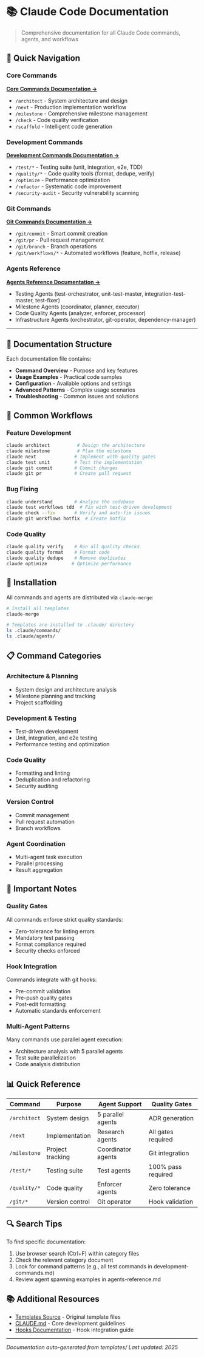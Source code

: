 # 📚 Claude Code Documentation

> Comprehensive documentation for all Claude Code commands, agents, and workflows

## 🚀 Quick Navigation

### Core Commands
[**Core Commands Documentation →**](./core-commands.md)
- `/architect` - System architecture and design
- `/next` - Production implementation workflow
- `/milestone` - Comprehensive milestone management
- `/check` - Code quality verification
- `/scaffold` - Intelligent code generation

### Development Commands
[**Development Commands Documentation →**](./development-commands.md)
- `/test/*` - Testing suite (unit, integration, e2e, TDD)
- `/quality/*` - Code quality tools (format, dedupe, verify)
- `/optimize` - Performance optimization
- `/refactor` - Systematic code improvement
- `/security-audit` - Security vulnerability scanning

### Git Commands
[**Git Commands Documentation →**](./git-commands.md)
- `/git/commit` - Smart commit creation
- `/git/pr` - Pull request management
- `/git/branch` - Branch operations
- `/git/workflows/*` - Automated workflows (feature, hotfix, release)

### Agents Reference
[**Agents Reference Documentation →**](./agents-reference.md)
- Testing Agents (test-orchestrator, unit-test-master, integration-test-master, test-fixer)
- Milestone Agents (coordinator, planner, executor)
- Code Quality Agents (analyzer, enforcer, processor)
- Infrastructure Agents (orchestrator, git-operator, dependency-manager)

---

## 📖 Documentation Structure

Each documentation file contains:
- **Command Overview** - Purpose and key features
- **Usage Examples** - Practical code samples
- **Configuration** - Available options and settings
- **Advanced Patterns** - Complex usage scenarios
- **Troubleshooting** - Common issues and solutions

## 🎯 Common Workflows

### Feature Development
```bash
claude architect          # Design the architecture
claude milestone          # Plan the milestone
claude next              # Implement with quality gates
claude test unit         # Test the implementation
claude git commit        # Commit changes
claude git pr            # Create pull request
```

### Bug Fixing
```bash
claude understand        # Analyze the codebase
claude test workflows tdd  # Fix with test-driven development
claude check --fix       # Verify and auto-fix issues
claude git workflows hotfix  # Create hotfix
```

### Code Quality
```bash
claude quality verify    # Run all quality checks
claude quality format    # Format code
claude quality dedupe    # Remove duplicates
claude optimize         # Optimize performance
```

## 🔧 Installation

All commands and agents are distributed via `claude-merge`:

```bash
# Install all templates
claude-merge

# Templates are installed to .claude/ directory
ls .claude/commands/
ls .claude/agents/
```

## 📋 Command Categories

### Architecture & Planning
- System design and architecture analysis
- Milestone planning and tracking
- Project scaffolding

### Development & Testing
- Test-driven development
- Unit, integration, and e2e testing
- Performance testing and optimization

### Code Quality
- Formatting and linting
- Deduplication and refactoring
- Security auditing

### Version Control
- Commit management
- Pull request automation
- Branch workflows

### Agent Coordination
- Multi-agent task execution
- Parallel processing
- Result aggregation

## 🚨 Important Notes

### Quality Gates
All commands enforce strict quality standards:
- Zero-tolerance for linting errors
- Mandatory test passing
- Format compliance required
- Security checks enforced

### Hook Integration
Commands integrate with git hooks:
- Pre-commit validation
- Pre-push quality gates
- Post-edit formatting
- Automatic standards enforcement

### Multi-Agent Patterns
Many commands use parallel agent execution:
- Architecture analysis with 5 parallel agents
- Test suite parallelization
- Code analysis distribution

## 📊 Quick Reference

| Command | Purpose | Agent Support | Quality Gates |
|---------|---------|---------------|---------------|
| `/architect` | System design | 5 parallel agents | ADR generation |
| `/next` | Implementation | Research agents | All gates required |
| `/milestone` | Project tracking | Coordinator agents | Git integration |
| `/test/*` | Testing suite | Test agents | 100% pass required |
| `/quality/*` | Code quality | Enforcer agents | Zero tolerance |
| `/git/*` | Version control | Git operator | Hook validation |

## 🔍 Search Tips

To find specific documentation:
1. Use browser search (Ctrl+F) within category files
2. Check the relevant category document
3. Look for command patterns (e.g., all test commands in development-commands.md)
4. Review agent spawning examples in agents-reference.md

## 📚 Additional Resources

- [Templates Source](../templates/) - Original template files
- [CLAUDE.md](../CLAUDE.md) - Core development guidelines
- [Hooks Documentation](../templates/hooks/README.md) - Hook integration guide

---

*Documentation auto-generated from templates/*
*Last updated: 2025*